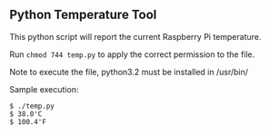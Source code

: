 Python Temperature Tool
-----------------------
This python script will report the current Raspberry Pi temperature.

Run `chmod 744 temp.py` to apply the correct permission to the file.

Note to execute the file, python3.2 must be installed in /usr/bin/

Sample execution:  
```text
$ ./temp.py  
$ 38.0'C  
$ 100.4'F
```
